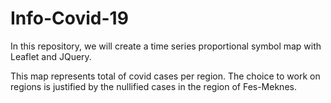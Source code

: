 # Info-Covid-19
In this repository, we will create a time series proportional symbol map with Leaflet and JQuery.

This map represents total of covid cases per region. The choice to work on regions is justified by the nullified cases in the region of Fes-Meknes.

